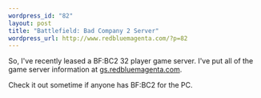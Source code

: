 ```yaml
--- 
wordpress_id: "82"
layout: post
title: "Battlefield: Bad Company 2 Server"
wordpress_url: http://www.redbluemagenta.com/?p=82
---
```

So, I've recently leased a BF:BC2 32 player game server.  I've put all of the game server information at <a href="http://gs.redbluemagenta.com">gs.redbluemagenta.com</a>.

Check it out sometime if anyone has BF:BC2 for the PC.
